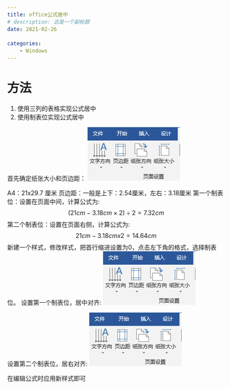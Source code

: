 ```yaml
---
title: office公式居中
# description: 这是一个副标题
date: 2021-02-26

categories:
    - Windows
---
```

# 方法
1. 使用三列的表格实现公式居中
2. 使用制表位实现公式居中

首先确定纸张大小和页边距：
![1](1.png)

A4：21x29.7 厘米
页边距：一般是上下：2.54厘米，左右：3.18厘米
第一个制表位：设置在页面中间，计算公式为:
$$
(21cm - 3.18cm × 2) ÷ 2 = 7.32 cm 
$$
第二个制表位：设置在页面右侧，计算公式为:
$$
21cm - 3.18cm x 2 = 14.64 cm 
$$
新建一个样式，修改样式，把首行缩进设置为0，点击左下角的格式，选择制表位。
设置第一个制表位，居中对齐:
![2](2.png)

设置第二个制表位，居右对齐:
![3](3.png)

在编辑公式时应用新样式即可